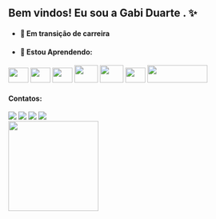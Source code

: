## Bem vindos! Eu sou a Gabi Duarte . ✨
<div> 

- #### 🔭 Em transição de carreira
- #### 🌱 Estou Aprendendo:
<img height = "30" width = "40" src="https://cdn.jsdelivr.net/gh/devicons/devicon/icons/html5/html5-original.svg" /> <img height = "30" width = "40" src="https://cdn.jsdelivr.net/gh/devicons/devicon/icons/css3/css3-original.svg" /> <img height = "30" width = "40" src="https://cdn.jsdelivr.net/gh/devicons/devicon/icons/javascript/javascript-original.svg" /> <img height = "35" width = "47" src="https://cdn.jsdelivr.net/gh/devicons/devicon/icons/bootstrap/bootstrap-plain.svg" />  <img height = "35" width = "47"  src="https://cdn.jsdelivr.net/gh/devicons/devicon/icons/python/python-original.svg" /> <img height = "30" width = "40" src="https://cdn.jsdelivr.net/gh/devicons/devicon/icons/react/react-original.svg" />
 <img height = "35" width = "120" src= "https://img.shields.io/badge/PostgreSQL-316192?style=for-the-badge&logo=postgresql&logoColor=white"/>
 </div>
 
  #### Contatos:
 <div>
<a href="https://instagram.com/gabiduarte.bar" target="_blank"><img src="https://img.shields.io/badge/-Instagram-%23E4405F?style=for-the-badge&logo=instagram&logoColor=white" target="_blank"></a>
<a href = "mailto:duarteg.dev@gmail.com"><img src="https://img.shields.io/badge/Gmail-D14836?style=for-the-badge&logo=gmail&logoColor=white" target="_blank"></a>
<a href="https://www.linkedin.com/in/gabreilas" target="_blank"><img src="https://img.shields.io/badge/-LinkedIn-%230077B5?style=for-the-badge&logo=linkedin&logoColor=white" target="_blank"></a>
<a href="https://www.freecodecamp.org/duartegabriela" target="_blank"><img src="https://img.shields.io/badge/freecodecamp-27273D?style=for-the-badge&logo=freecodecamp&logoColor=white"/>
 
 
<div>
<a href="https://github.com/duartegabriela">
<!-- <img height="180em" src="https://github-readme-stats.vercel.app/api/top-langs/?username=duartegabriela&layout=compact&langs_count=7&theme=dracula"/> -->
<img height="180em" src="https://github-readme-stats.vercel.app/api?username=duartegabriela&show_icons=true&theme=dracula&include_all_commits=true&count_private=true"/>
</div>
 
 <div snake>
 <scr = "https://github.com/seu-usuário-aqui/duartegabriela/blob/output/github-contribution-grid-snake.svg"/>
